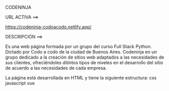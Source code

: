 CODENINJA

URL ACTIVA ==>

https://codeninja-codoacodo.netlify.app/

DESCRIPCIÓN ==>

Es una web página formada por un grupo del curso Full Stack Python. Dictado por Codo a codo de la ciudad de Buenos Aires.
Codeninja en un grupo dedicado a la creación de sitios web adaptados a las necesidades de sus clientes, ofreciéndoles ditintos tipos de niveles en el desarrollo del sitio de acuerdo a las necesidades de cada empresa.

La página está desarrollada en HTML y tiene la siguiente estructura:
css
javascript
vue

